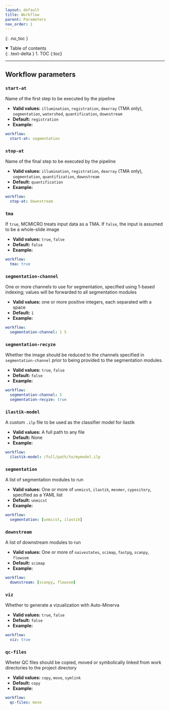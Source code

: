 ```yaml
---
layout: default
title: Workflow
parent: Parameters
nav_order: 1
---
```


{: .no_toc }

<details open markdown="block">
  <summary>
    Table of contents
  </summary>
  {: .text-delta }
1. TOC
{:toc}
</details>

---

## Workflow parameters

### `start-at` 

  Name of the first step to be executed by the pipeline
  
  * **Valid values:** `illumination`, `registration`, `dearray` (TMA only), `segmentation`, `watershed`, `quantification`, `downstream`
  * **Default:** `registration`
  * **Example:** 
  
``` yaml
workflow:
  start-at: segmentation
```

### `stop-at`
  Name of the final step to be executed by the pipeline

  * **Valid values:** `illumination`, `registration`, `dearray` (TMA only), `segmentation`, `quantification`, `downstream`
  * **Default:** `quantification`
  * **Example:**

``` yaml
workflow:
  stop-at: downstream
```

### `tma`
  If `true`, MCMICRO treats input data as a TMA. If `false`, the input is assumed to be a whole-slide image

  * **Valid values:** `true`, `false`
  * **Default:** `false`
  * **Example:**

``` yaml
workflow:
  tma: true
```

### `segmentation-channel` 
  One or more channels to use for segmentation, specified using 1-based indexing; values will be forwarded to all segmentation modules

  * **Valid values:** one or more positive integers, each separated with a space
  * **Default:** `1`
  * **Example:**

``` yaml
workflow:
  segmentation-channel: 1 5
```

### `segmentation-recyze` 
  Whether the image should be reduced to the channels specified in `segmentation-channel` prior to being provided to the segmentation modules.

  * **Valid values:** `true`, `false`
  * **Default:** `false`
  * **Example:**

``` yaml
workflow:
  segmentation-channel: 5
  segmentation-recyze: true
```

### `ilastik-model`

  A custom `.ilp` file to be used as the classifier model for ilastik

  * **Valid values:** A full path to any file
  * **Default:** None
  * **Example:** 

``` yaml
workflow:
  ilastik-model: /full/path/to/mymodel.ilp
```

### `segmentation`

  A list of segmentation modules to run

  * **Valid values:** One or more of `unmicst`, `ilastik`, `mesmer`, `cypository`, specified as a YAML list
  * **Default:** `unmicst`
  * **Example:**
  
``` yaml
workflow:
  segmentation: [unmicst, ilastik]
```

### `downstream`

  A list of downstream modules to run

  * **Valid values:** One or more of `naivestates`, `scimap`, `fastpg`, `scanpy`, `flowsom`
  * **Default:** `scimap`
  * **Example:**

``` yaml
workflow:
  downstream: [scanpy, flowsom]
```

### `viz` 

  Whether to generate a vizualization with Auto-Minerva

  * **Valid values:** `true`, `false`
  * **Default:** `false`
  * **Example:** 

``` yaml
workflow:
  viz: true
```

### `qc-files`
  Wheter QC files should be copied, moved or symbolically linked from work directories to the project directory

  * **Valid values:** `copy`, `move`, `symlink`
  * **Default:** `copy`
  * **Example:**

``` yaml
workflow:
  qc-files: move
```
